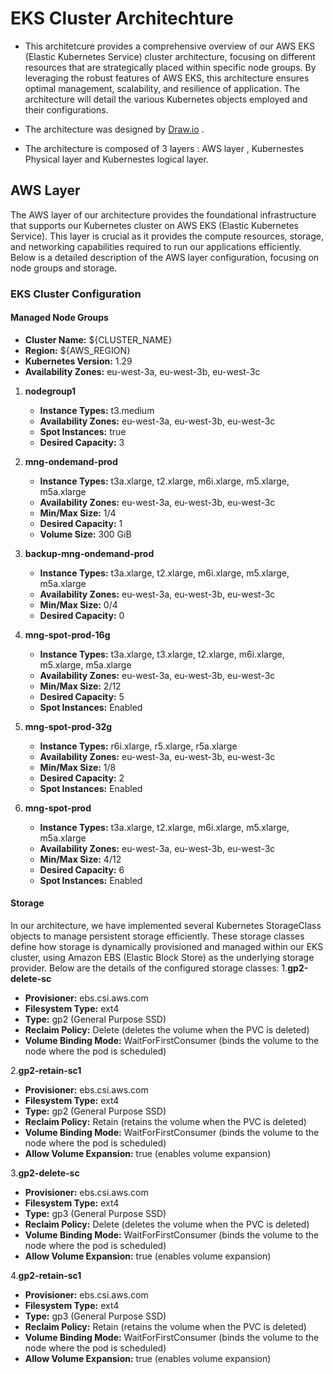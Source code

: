 # EKS Cluster Architechture
- This architetcure provides a comprehensive overview of our AWS EKS (Elastic Kubernetes Service) cluster architecture, focusing on different resources that are strategically placed within specific node groups. By leveraging the robust features of AWS EKS, this architecture ensures optimal management, scalability, and resilience of application. The architecture  will detail the various Kubernetes objects employed and  their configurations.
  
- The architecture was designed by [Draw.io](https://app.diagrams.net/) .

- The architecture is composed of 3 layers : AWS layer , Kubernestes Physical layer and Kubernestes logical layer.

## AWS Layer
The AWS layer of our architecture provides the foundational infrastructure that supports our Kubernetes cluster on AWS EKS (Elastic Kubernetes Service). This layer is crucial as it provides the compute resources, storage, and networking capabilities required to run our applications efficiently. Below is a detailed description of the AWS layer configuration, focusing on node groups and storage.

### EKS Cluster Configuration

#### Managed Node Groups


- **Cluster Name:** ${CLUSTER_NAME}
- **Region:** ${AWS_REGION}
- **Kubernetes Version:** 1.29
- **Availability Zones:** eu-west-3a, eu-west-3b, eu-west-3c

1. **nodegroup1**
   - **Instance Types:** t3.medium
   - **Availability Zones:** eu-west-3a, eu-west-3b, eu-west-3c
   - **Spot Instances:** true
   - **Desired Capacity:** 3
     
2. **mng-ondemand-prod**
   - **Instance Types:** t3a.xlarge, t2.xlarge, m6i.xlarge, m5.xlarge, m5a.xlarge
   - **Availability Zones:** eu-west-3a, eu-west-3b, eu-west-3c
   - **Min/Max Size:** 1/4
   - **Desired Capacity:** 1
   - **Volume Size:** 300 GiB


3. **backup-mng-ondemand-prod**
   - **Instance Types:** t3a.xlarge, t2.xlarge, m6i.xlarge, m5.xlarge, m5a.xlarge
   - **Availability Zones:** eu-west-3a, eu-west-3b, eu-west-3c
   - **Min/Max Size:** 0/4
   - **Desired Capacity:** 0


4. **mng-spot-prod-16g**
   - **Instance Types:** t3a.xlarge, t3.xlarge, t2.xlarge, m6i.xlarge, m5.xlarge, m5a.xlarge
   - **Availability Zones:** eu-west-3a, eu-west-3b, eu-west-3c
   - **Min/Max Size:** 2/12
   - **Desired Capacity:** 5
   - **Spot Instances:** Enabled

5. **mng-spot-prod-32g**
   - **Instance Types:** r6i.xlarge, r5.xlarge, r5a.xlarge
   - **Availability Zones:** eu-west-3a, eu-west-3b, eu-west-3c
   - **Min/Max Size:** 1/8
   - **Desired Capacity:** 2
   - **Spot Instances:** Enabled

6. **mng-spot-prod**
   - **Instance Types:** t3a.xlarge, t2.xlarge, m6i.xlarge, m5.xlarge, m5a.xlarge
   - **Availability Zones:** eu-west-3a, eu-west-3b, eu-west-3c
   - **Min/Max Size:** 4/12
   - **Desired Capacity:** 6
   - **Spot Instances:** Enabled

#### Storage

In our architecture, we have implemented several Kubernetes StorageClass objects to manage persistent storage efficiently. These storage classes define how storage is dynamically provisioned and managed within our EKS cluster, using Amazon EBS (Elastic Block Store) as the underlying storage provider. Below are the details of the configured storage classes:
1.**gp2-delete-sc** 

- **Provisioner:** ebs.csi.aws.com
- **Filesystem Type:** ext4
- **Type:** gp2 (General Purpose SSD)
- **Reclaim Policy:** Delete (deletes the volume when the PVC is deleted)
- **Volume Binding Mode:** WaitForFirstConsumer (binds the volume to the node where the pod is scheduled)

2.**gp2-retain-sc1**

- **Provisioner:** ebs.csi.aws.com
- **Filesystem Type:** ext4
- **Type:** gp2 (General Purpose SSD)
- **Reclaim Policy:** Retain (retains the volume when the PVC is deleted)
- **Volume Binding Mode:** WaitForFirstConsumer (binds the volume to the node where the pod is scheduled)
- **Allow Volume Expansion:** true (enables volume expansion)

3.**gp2-delete-sc** 

- **Provisioner:** ebs.csi.aws.com
- **Filesystem Type:** ext4
- **Type:** gp3 (General Purpose SSD)
- **Reclaim Policy:** Delete (deletes the volume when the PVC is deleted)
- **Volume Binding Mode:** WaitForFirstConsumer (binds the volume to the node where the pod is scheduled)
- **Allow Volume Expansion:** true (enables volume expansion)

4.**gp2-retain-sc1**

- **Provisioner:** ebs.csi.aws.com
- **Filesystem Type:** ext4
- **Type:** gp3 (General Purpose SSD)
- **Reclaim Policy:** Retain (retains the volume when the PVC is deleted)
- **Volume Binding Mode:** WaitForFirstConsumer (binds the volume to the node where the pod is scheduled)
- **Allow Volume Expansion:** true (enables volume expansion)
